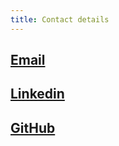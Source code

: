 ```yaml
---
title: Contact details
---
```


## [Email](mailto:lebedenko@gmail.com "Click to send me an email")

## [Linkedin](https://www.linkedin.com/in/boris-lebedenko/)

## [GitHub](https://github.com/blebedenko)
